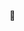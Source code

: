 👀

<!---
padlipskou/padlipskou is a ✨ special ✨ repository because its `README.md` (this file) appears on your GitHub profile.
You can click the Preview link to take a look at your changes.
--->
